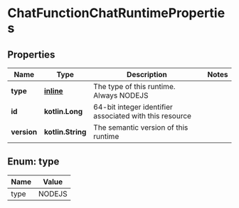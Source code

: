 
# ChatFunctionChatRuntimeProperties

## Properties
Name | Type | Description | Notes
------------ | ------------- | ------------- | -------------
**type** | [**inline**](#Type) | The type of this runtime. Always NODEJS | 
**id** | **kotlin.Long** | 64-bit integer identifier associated with this resource | 
**version** | **kotlin.String** | The semantic version of this runtime | 


<a id="Type"></a>
## Enum: type
Name | Value
---- | -----
type | NODEJS



